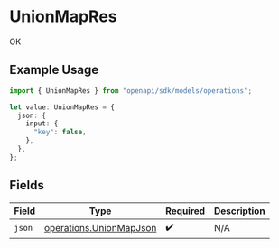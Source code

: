 # UnionMapRes

OK

## Example Usage

```typescript
import { UnionMapRes } from "openapi/sdk/models/operations";

let value: UnionMapRes = {
  json: {
    input: {
      "key": false,
    },
  },
};
```

## Fields

| Field                                                                     | Type                                                                      | Required                                                                  | Description                                                               |
| ------------------------------------------------------------------------- | ------------------------------------------------------------------------- | ------------------------------------------------------------------------- | ------------------------------------------------------------------------- |
| `json`                                                                    | [operations.UnionMapJson](../../../sdk/models/operations/unionmapjson.md) | :heavy_check_mark:                                                        | N/A                                                                       |